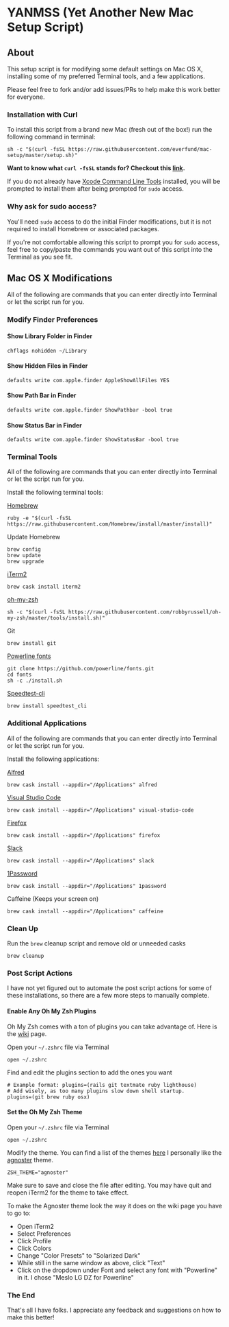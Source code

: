 # YANMSS (Yet Another New Mac Setup Script)

## About

This setup script is for modifying some default settings on Mac OS X, installing some of my preferred Terminal tools, and a few applications.

Please feel free to fork and/or add issues/PRs to help make this work better for everyone.

### Installation with Curl

To install this script from a brand new Mac (fresh out of the box!) run the following command in terminal:

``` shell
sh -c "$(curl -fsSL https://raw.githubusercontent.com/everfund/mac-setup/master/setup.sh)"
```

**Want to know what ```curl -fsSL``` stands for? Checkout this [link](https://explainshell.com/explain?cmd=curl+-fsSL+example.org#).**

If you do not already have [Xcode Command Line Tools](https://developer.apple.com/library/archive/technotes/tn2339/_index.html#//apple_ref/doc/uid/DTS40014588-CH1-WHAT_IS_THE_COMMAND_LINE_TOOLS_PACKAGE_) installed, you will be prompted to install them after being prompted for ```sudo``` access.

### Why ask for sudo access?

You'll need ```sudo``` access to do the initial Finder modifications, but it is not required to install Homebrew or associated packages.

If you're not comfortable allowing this script to prompt you for ```sudo``` access, feel free to copy/paste the commands you want out of this script into the Terminal as you see fit.

## Mac OS X Modifications

All of the following are commands that you can enter directly into Terminal or let the script run for you.

### Modify Finder Preferences

#### Show Library Folder in Finder

``` shell
chflags nohidden ~/Library
```

#### Show Hidden Files in Finder

``` shell
defaults write com.apple.finder AppleShowAllFiles YES
```

#### Show Path Bar in Finder

``` shell
defaults write com.apple.finder ShowPathbar -bool true
```

#### Show Status Bar in Finder

``` shell
defaults write com.apple.finder ShowStatusBar -bool true
```

### Terminal Tools

All of the following are commands that you can enter directly into Terminal or let the script run for you.

Install the following terminal tools:

[Homebrew](https://brew.sh/)

  ``` shell
  ruby -e "$(curl -fsSL https://raw.githubusercontent.com/Homebrew/install/master/install)"
  ```

Update Homebrew

``` shell
brew config
brew update
brew upgrade
```

[iTerm2](https://www.iterm2.com/)

  ``` shell
  brew cask install iterm2
  ```

[oh-my-zsh](https://ohmyz.sh/)

  ``` shell
  sh -c "$(curl -fsSL https://raw.githubusercontent.com/robbyrussell/oh-my-zsh/master/tools/install.sh)"
  ```

Git

``` shell
brew install git
```

[Powerline fonts](https://github.com/powerline/fonts)

``` shell
git clone https://github.com/powerline/fonts.git
cd fonts
sh -c ./install.sh
```

[Speedtest-cli](https://github.com/sivel/speedtest-cli)

``` shell
brew install speedtest_cli
```

### Additional Applications

All of the following are commands that you can enter directly into Terminal or let the script run for you.

Install the following applications:

[Alfred](https://www.alfredapp.com/)

``` shell
brew cask install --appdir="/Applications" alfred
```

[Visual Studio Code](https://code.visualstudio.com/)

``` shell
brew cask install --appdir="/Applications" visual-studio-code
```

[Firefox](https://www.mozilla.org/en-US/firefox/new/)

``` shell
brew cask install --appdir="/Applications" firefox
```

[Slack](https://slack.com/)

``` shell
brew cask install --appdir="/Applications" slack
```

[1Password](https://1password.com/)

``` shell
brew cask install --appdir="/Applications" 1password
```

Caffeine (Keeps your screen on)

``` shell
brew cask install --appdir="/Applications" caffeine
```

### Clean Up

Run the ``` brew ``` cleanup script and remove old or unneeded casks

``` shell
brew cleanup
```

### Post Script Actions

I have not yet figured out to automate the post script actions for some of these installations, so there are a few more steps to manually complete.

#### Enable Any Oh My Zsh Plugins

Oh My Zsh comes with a ton of plugins you can take advantage of. Here is the [wiki](https://github.com/ohmyzsh/ohmyzsh/wiki/Plugins) page.

Open your ``` ~/.zshrc ``` file via Terminal

``` shell
open ~/.zshrc
```

Find and edit the plugins section to add the ones you want

``` shell
# Example format: plugins=(rails git textmate ruby lighthouse)
# Add wisely, as too many plugins slow down shell startup.
plugins=(git brew ruby osx)
```

#### Set the Oh My Zsh Theme

Open your ``` ~/.zshrc ``` file via Terminal

``` shell
open ~/.zshrc
```

Modify the theme. You can find a list of the themes [here](https://github.com/ohmyzsh/ohmyzsh/wiki/Themes.) I personally like the [agnoster](https://github.com/ohmyzsh/ohmyzsh/wiki/Themes#agnoster) theme.

``` shell
ZSH_THEME="agnoster"
```

Make sure to save and close the file after editing. You may have quit and reopen iTerm2 for the theme to take effect.

To make the Agnoster theme look the way it does on the wiki page you have to go to:

- Open iTerm2
- Select Preferences
- Click Profile
- Click Colors
- Change "Color Presets" to "Solarized Dark"
- While still in the same window as above, click "Text"
- Click on the dropdown under Font and select any font with "Powerline" in it. I chose "Meslo LG DZ for Powerline"

### The End

That's all I have folks. I appreciate any feedback and suggestions on how to make this better!
